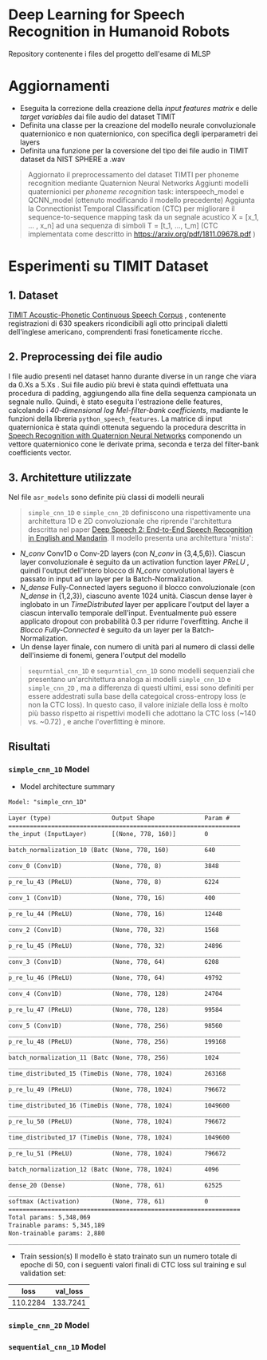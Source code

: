 # Deep Learning for Speech Recognition in Humanoid Robots
Repository contenente i files del progetto dell'esame di MLSP

# Aggiornamenti
- Eseguita la correzione della creazione della *input features matrix* e delle *target variables* dai file audio del dataset TIMIT
- Definita una classe per la creazione del modello neurale convoluzionale quaternionico e non quaternionico, con specifica degli iperparametri dei layers
- Definita una funzione per la coversione del tipo dei file audio in TIMIT dataset da NIST SPHERE a .wav

> Aggiornato il preprocessamento del dataset TIMTI per phoneme recognition mediante Quaternion Neural Networks
> Aggiunti modelli quaternionici per *phoneme recognition* task: interspeech_model e QCNN_model (ottenuto modificando il modello precedente)
> Aggiunta la Connectionist Temporal Classification (CTC) per migliorare il sequence-to-sequence mapping task da un segnale acustico X = [x_1, ... , x_n] ad una sequenza di simboli T = [t_1, ...,  t_m] (CTC implementata come descritto in https://arxiv.org/pdf/1811.09678.pdf )

# Esperimenti su TIMIT Dataset
## 1. Dataset
[TIMIT Acoustic-Phonetic Continuous Speech Corpus](https://catalog.ldc.upenn.edu/LDC93S1) , contenente registrazioni di 630 speakers ricondicibili agli otto principali dialetti dell'inglese americano, comprendenti frasi foneticamente ricche.

## 2. Preprocessing dei file audio
I file audio presenti nel dataset hanno durante diverse in un range che viara da 0.Xs a 5.Xs . Sui file audio più brevi è stata quindi effettuata una procedura di padding, aggiungendo alla fine della sequenza campionata un segnale nullo. Quindi, è stato eseguita l'estrazione delle features, calcolando i *40-dimensional log Mel-filter-bank coefficients*, madiante le funzioni della libreria `python_speech_features`. La matrice di input quaternionica è stata quindi ottenuta seguendo la procedura descritta in [Speech Recognition with Quaternion Neural Networks](https://arxiv.org/abs/1811.09678) componendo un vettore quaternionico cone le derivate prima, seconda e terza del filter-bank coefficients vector.

## 3. Architetture utilizzate
Nel file `asr_models` sono definite più classi di modelli neurali
> `simple_cnn_1D` e `simple_cnn_2D` definiscono una rispettivamente una architettura 1D e 2D convoluzionale che riprende l'architettura descritta nel paper [Deep Speech 2: End-to-End Speech Recognition in English and Mandarin](https://arxiv.org/pdf/1512.02595.pdf). Il modello presenta una architettura 'mista':
- *N_conv* Conv1D o Conv-2D layers (con *N_conv* in {3,4,5,6}). Ciascun layer convoluzionale è seguito da un activation function layer *PReLU* , quindi l'output dell'intero blocco di *N_conv* convolutional layers è passato in input ad un layer per la Batch-Normalization.
- *N_dense* Fully-Connected layers seguono il blocco convoluzionale (con *N_dense* in {1,2,3}), ciascuno avente 1024 unità. Ciascun dense layer è inglobato in un *TimeDistributed* layer per applicare l'output del layer a ciascun intervallo temporale dell'input. Eventualmente può essere applicato dropout con probabilità 0.3 per ridurre l'overfitting. Anche il *Blocco Fully-Connected* è seguito da un layer per la Batch-Normalization.
- Un dense layer finale, con numero di unità pari al numero di classi delle dell'insieme di fonemi, genera l'output del modello

> `sequrntial_cnn_1D` e `sequrntial_cnn_1D` sono modelli sequenziali che presentano un'architettura analoga ai modelli `simple_cnn_1D` e `simple_cnn_2D` , ma a differenza di questi ultimi, essi sono definiti per essere addestrati sulla base della categoical cross-entropy loss (e non la CTC loss).
In questo caso, il valore iniziale della loss è molto più basso rispetto ai rispettivi modelli che adottano la CTC loss (~140 vs. ~0.72) , e anche l'overfitting è minore.

## Risultati
### `simple_cnn_1D` Model
* Model architecture summary
```
Model: "simple_cnn_1D"
_________________________________________________________________
Layer (type)                 Output Shape              Param #   
=================================================================
the_input (InputLayer)       [(None, 778, 160)]        0         
_________________________________________________________________
batch_normalization_10 (Batc (None, 778, 160)          640       
_________________________________________________________________
conv_0 (Conv1D)              (None, 778, 8)            3848      
_________________________________________________________________
p_re_lu_43 (PReLU)           (None, 778, 8)            6224      
_________________________________________________________________
conv_1 (Conv1D)              (None, 778, 16)           400       
_________________________________________________________________
p_re_lu_44 (PReLU)           (None, 778, 16)           12448     
_________________________________________________________________
conv_2 (Conv1D)              (None, 778, 32)           1568      
_________________________________________________________________
p_re_lu_45 (PReLU)           (None, 778, 32)           24896     
_________________________________________________________________
conv_3 (Conv1D)              (None, 778, 64)           6208      
_________________________________________________________________
p_re_lu_46 (PReLU)           (None, 778, 64)           49792     
_________________________________________________________________
conv_4 (Conv1D)              (None, 778, 128)          24704     
_________________________________________________________________
p_re_lu_47 (PReLU)           (None, 778, 128)          99584     
_________________________________________________________________
conv_5 (Conv1D)              (None, 778, 256)          98560     
_________________________________________________________________
p_re_lu_48 (PReLU)           (None, 778, 256)          199168    
_________________________________________________________________
batch_normalization_11 (Batc (None, 778, 256)          1024      
_________________________________________________________________
time_distributed_15 (TimeDis (None, 778, 1024)         263168    
_________________________________________________________________
p_re_lu_49 (PReLU)           (None, 778, 1024)         796672    
_________________________________________________________________
time_distributed_16 (TimeDis (None, 778, 1024)         1049600   
_________________________________________________________________
p_re_lu_50 (PReLU)           (None, 778, 1024)         796672    
_________________________________________________________________
time_distributed_17 (TimeDis (None, 778, 1024)         1049600   
_________________________________________________________________
p_re_lu_51 (PReLU)           (None, 778, 1024)         796672    
_________________________________________________________________
batch_normalization_12 (Batc (None, 778, 1024)         4096      
_________________________________________________________________
dense_20 (Dense)             (None, 778, 61)           62525     
_________________________________________________________________
softmax (Activation)         (None, 778, 61)           0         
=================================================================
Total params: 5,348,069
Trainable params: 5,345,189
Non-trainable params: 2,880
_________________________________________________________________
```

* Train session(s)
Il modello è stato trainato sun un numero totale di epoche di 50, con i seguenti valori finali di CTC loss sul training e sul validation set:

loss     | val_loss
-------- | ------------
110.2284 | 133.7241

### `simple_cnn_2D` Model

### `sequential_cnn_1D` Model

<!--
# Esperimenti su Tensorflow Speech Commands Dataset
## 1. Dataset
Per gli esperimenti eseguiti è stato utilizzato il dataset 'Speech Commands Dataset' fornito da Tensorflow (description: https://www.tensorflow.org/datasets/catalog/speech_commands | download: http://download.tensorflow.org/data/speech_commands_v0.02.tar.gz.)
Comprendente migliaia di file audio contenneti l'espressione di brevi parole pronunciate da migliaia di persone.

<!--
## 2. Preprocessing dei file audio
Nel dataset utilizzato, i files audio hanno la durata di 1 secondo e un sampling rate molto elevato.
Il preprocessing è eseguito mediante la funzione `wav2mfcc` che produce:
- rimozione dei comandi contenuti in file audio più brevi di 1 secondo
- estrazione delle features mediante il calcolo di *Mel-frequency Cepstral coefficient* e *40-dimensional log Mel-filter-bank coefficients* (seguendo il seguente blog: https://haythamfayek.com/2016/04/21/speech-processing-for-machine-learning.html )
- Creazione della matrice di input quaternionica (per il training della rete QNN ) 

<!--
## 3. Architetture utilizzate
Il file `models` contiene due metodi per la creazione di due modelli neurali
> `DNN_model` definisce una Deep Neural Network sulla base dell'architettura descritta nel paper 'Deep Speech 2: End-to-End Speech Recognition in
English and Mandarin' ( https://arxiv.org/pdf/1512.02595.pdf ). Il modello presenta una architettura 'mista':
- 3 Convolutional-1D layers (con Max Pooling e Batch Normalization layers e ReLU activation function)
- 3 GRU layers da 128 unità, preceduta e seguita da BAtch Normalization layers
- 1 Fully Connected layer d 256 unità

![alt text](https://github.com/FrancescoVIncelli/MLSP_Project/blob/master/images/dnn_model_architecture.png)

> `QNN_model` definisce una Quaternion Neural Network composta da:
- 4 Quaternion Convolutional 1D layers (con Max Pooling e PReLU activation function)
- 3 Fully Connected layer da 256 unità
( La rete è ispirata all'architettura convoluzionale descritta nel paper: https://arxiv.org/pdf/1811.09678.pdf )

![alt text](https://github.com/FrancescoVIncelli/MLSP_Project/blob/master/images/qnn_model_architecture.png)

<!--
## Risultati
Entrambi i modelli sono stati trainati su 50 epoche, con un sottoinsieme di sette *command words* del dataset utilizzato
> DNN (Non-Quaternion) model | oss: 0.1522 - accuracy: 0.9481 - val_loss: 0.1576 - val_accuracy: 0.9500

![alt text](https://github.com/FrancescoVIncelli/MLSP_Project/blob/master/images/dnn_train_val_acc.png)

![alt text](https://github.com/FrancescoVIncelli/MLSP_Project/blob/master/images/dnn_train_val_loss.png)

> Quaternion-NN model | loss: 0.0552 - accuracy: 0.9900 - val_loss: 0.8690 - val_accuracy: 0.8567

![alt text](https://github.com/FrancescoVIncelli/MLSP_Project/blob/master/images/qnn_train_val_acc.png)

![alt text](https://github.com/FrancescoVIncelli/MLSP_Project/blob/master/images/qnn_train_val_loss.png)

Il modello quaternionico ottiene risultati leggermente inferiori al modello non quaternionico. Per migliorare le prestazioni, vorrei provare ad aggiungere dei *recurrent layers* anche al modello quaternionico, anche se la libreria utilizzata (implementata in Tensorflow) non dispone di tali layers, disponibili invece nella seconda libreria implementata in PyTorch. Inoltre altre combinazioni di layers convoluzionali e alte tecniche di pre-processamento della matrice in input alla rete quaternionica sono in fase di sperimentazione.
